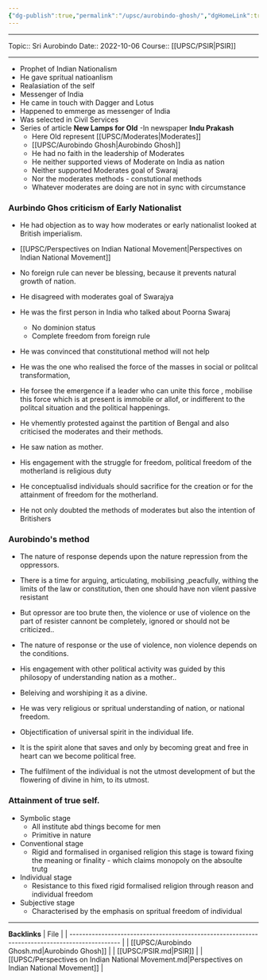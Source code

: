 ```yaml
---
{"dg-publish":true,"permalink":"/upsc/aurobindo-ghosh/","dgHomeLink":true,"dgPassFrontmatter":false}
---
```


----
Topic:: Sri Aurobindo
Date:: 2022-10-06
Course:: [[UPSC/PSIR|PSIR]] 

----
- Prophet of Indian Nationalism 
- He gave spritual natioanlism 
- Realasiation of the self 
- Messenger of India 
- He came in touch with Dagger and Lotus
- Happened to emmerge as messenger of India
- Was selected in Civil Services 
- Series of article **New Lamps for Old** -In newspaper **Indu Prakash**
	- Here Old represent [[UPSC/Moderates|Moderates]]
	- [[UPSC/Aurobindo Ghosh|Aurobindo Ghosh]]
	- He had no faith in the leadership of Moderates 
	- He neither supported views of Moderate on India as nation 
	- Neither supported Moderates goal of Swaraj 
	- Nor the moderates methods - constutional methods
	- Whatever moderates are doing are not in sync with circumstance


### Aurbindo Ghos criticism of Early Nationalist 
- He had objection as to way how moderates or early nationalist looked at British imperialism. 
- [[UPSC/Perspectives on Indian National Movement|Perspectives on Indian National Movement]]
- No foreign rule can never be blessing, because it prevents natural growth of nation. 
- He disagreed with moderates goal of Swarajya
- He was the first person in India who talked about Poorna Swaraj 
	- No dominion status
	- Complete freedom from foreign rule 
- He was convinced that constitutional method will not help 



-   He was the one who realised the force of the masses in social or politcal transformation, 
- He forsee the emergence if a leader who can unite this force , mobilise this force which is at present is immobile or allof, or indifferent to the politcal situation and the political happenings. 
-  He vhemently protested against the partition of Bengal and also criticised the moderates and their methods. 
- He saw nation as mother. 
- His engagement with the struggle for freedom, political freedom of the motherland is religious duty
- He conceptualisd individuals should sacrifice for the creation or for the attainment of freedom for the motherland.
- He not only doubted the methods of moderates but also the intention of Britishers  

### Aurobindo's method 
- The nature of response depends upon the nature repression from the oppressors. 
- There is a time for arguing, articulating, mobilising ,peacfully, withing the limits of the law or constitution, then one should have non vilent passive resistant
- But opressor are too brute then, the violence or use of violence on the part of resister cannont be completely, ignored or should not be criticized.. 
- The nature of response or the use of violence, non violence depends on the conditions. 


- His engagement with other political activity was guided by this philosopy of understanding nation as a mother..
- Beleiving and worshiping it as a divine. 
- He was very religious or spritual understanding of nation, or national freedom.
- Objectification of universal spirit in the individual life. 
- It is the spirit alone that saves and only by becoming great and free in heart can we become political free. 
- The fulfilment of the individual is not the utmost development of but the flowering of divine in him, to its utmost. 


### Attainment of true self. 
- Symbolic stage 
	- All institute abd things become for men 
	- Primitive in nature 
- Conventional stage 
	- Rigid and formalised in organised religion this stage is toward fixing the meaning or finality - which claims monopoly on the absoulte trutg
- Individual stage 
	- Resistance to this fixed rigid formalised religion through reason and individual freedom 
- Subjective stage 
	- Characterised by the emphasis  on spritual freedom of individual















---
**Backlinks**
| File                                                                                           |
| ---------------------------------------------------------------------------------------------- |
| [[UPSC/Aurobindo Ghosh.md\|Aurobindo Ghosh]]                                                   |
| [[UPSC/PSIR.md\|PSIR]]                                                                         |
| [[UPSC/Perspectives on Indian National Movement.md\|Perspectives on Indian National Movement]] |



